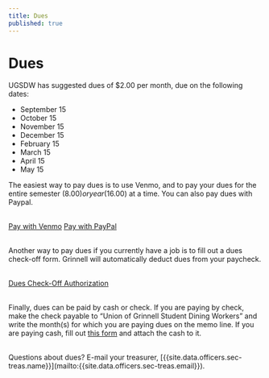 ```yaml
---
title: Dues
published: true
---
```


# Dues

UGSDW has suggested dues of $2.00 per month, due on the following dates:

 - September 15
 - October 15
 - November 15
 - December 15
 - February 15
 - March 15
 - April 15
 - May 15

The easiest way to pay dues is to use Venmo, and to pay your dues for the entire semester ($8.00) or year ($16.00) at a time. You can also pay dues with Paypal.

<br>
<a href="https://venmo.com/ugsdw" class="button" target="_blank">Pay with Venmo</a>
<a href="https://paypal.me/ugsdw/" class="button" target="_blank">Pay with PayPal</a>
<br> <br> 

Another way to pay dues if you currently have a job is to fill out a dues check-off form.  Grinnell will automatically deduct dues from your paycheck.

<br>
<a class="button" href="https://drive.google.com/file/d/1uVTv0z06ObxgjjtBlqn7zlP-H-s3TYbUX_7AixBwhzg/view" 
    target="_blank">
    Dues Check-Off Authorization
</a>
<br> <br>

Finally, dues can be paid by cash or check.  If you are paying by check,
make the check payable to “Union of Grinnell Student Dining Workers” and write
the month(s) for which you are paying dues on the memo line.  If you are paying
cash, fill out [this form](https://docs.google.com/document/d/1LZ-FInxs2UBlypa_jADZxgvdgZnL1USMqziMtN2wimg/export?format=pdf)
and attach the cash to it.


<br>
Questions about dues? E-mail your treasurer,
[{{site.data.officers.sec-treas.name}}](mailto:{{site.data.officers.sec-treas.email}}).
